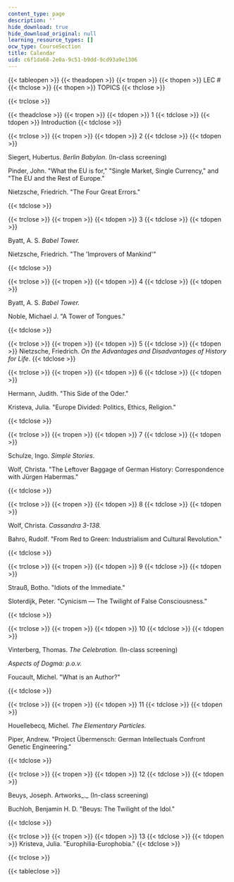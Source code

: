 ```yaml
---
content_type: page
description: ''
hide_download: true
hide_download_original: null
learning_resource_types: []
ocw_type: CourseSection
title: Calendar
uid: c6f1da68-2e0a-9c51-b9dd-9cd93a9e1306
---
```


{{< tableopen >}}
{{< theadopen >}}
{{< tropen >}}
{{< thopen >}}
LEC #
{{< thclose >}}
{{< thopen >}}
TOPICS
{{< thclose >}}

{{< trclose >}}

{{< theadclose >}}
{{< tropen >}}
{{< tdopen >}}
1
{{< tdclose >}}
{{< tdopen >}}
Introduction
{{< tdclose >}}

{{< trclose >}}
{{< tropen >}}
{{< tdopen >}}
2
{{< tdclose >}}
{{< tdopen >}}


Siegert, Hubertus. _Berlin Babylon_. (In-class screening)

Pinder, John. "What the EU is for," "Single Market, Single Currency," and "The EU and the Rest of Europe."

Nietzsche, Friedrich. "The Four Great Errors."


{{< tdclose >}}

{{< trclose >}}
{{< tropen >}}
{{< tdopen >}}
3
{{< tdclose >}}
{{< tdopen >}}


Byatt, A. S. _Babel Tower._

Nietzsche, Friedrich. "The 'Improvers of Mankind'"


{{< tdclose >}}

{{< trclose >}}
{{< tropen >}}
{{< tdopen >}}
4
{{< tdclose >}}
{{< tdopen >}}


Byatt, A. S. _Babel Tower._

Noble, Michael J. "A Tower of Tongues."


{{< tdclose >}}

{{< trclose >}}
{{< tropen >}}
{{< tdopen >}}
5
{{< tdclose >}}
{{< tdopen >}}
Nietzsche, Friedrich. _On the Advantages and Disadvantages of History for Life_.
{{< tdclose >}}

{{< trclose >}}
{{< tropen >}}
{{< tdopen >}}
6
{{< tdclose >}}
{{< tdopen >}}


Hermann, Judith. "This Side of the Oder."

Kristeva, Julia. "Europe Divided: Politics, Ethics, Religion."


{{< tdclose >}}

{{< trclose >}}
{{< tropen >}}
{{< tdopen >}}
7
{{< tdclose >}}
{{< tdopen >}}


Schulze, Ingo. _Simple Stories_.

Wolf, Christa. "The Leftover Baggage of German History: Correspondence with Jürgen Habermas."


{{< tdclose >}}

{{< trclose >}}
{{< tropen >}}
{{< tdopen >}}
8
{{< tdclose >}}
{{< tdopen >}}


Wolf, Christa. _Cassandra 3-138._

Bahro, Rudolf. "From Red to Green: Industrialism and Cultural Revolution."


{{< tdclose >}}

{{< trclose >}}
{{< tropen >}}
{{< tdopen >}}
9
{{< tdclose >}}
{{< tdopen >}}


Strauß, Botho. "Idiots of the Immediate."

Sloterdijk, Peter. "Cynicism — The Twilight of False Consciousness."


{{< tdclose >}}

{{< trclose >}}
{{< tropen >}}
{{< tdopen >}}
10
{{< tdclose >}}
{{< tdopen >}}


Vinterberg, Thomas. _The Celebration._ (In-class screening)

_Aspects of Dogma: p.o.v._

Foucault, Michel. "What is an Author?"


{{< tdclose >}}

{{< trclose >}}
{{< tropen >}}
{{< tdopen >}}
11
{{< tdclose >}}
{{< tdopen >}}


Houellebecq, Michel. _The Elementary Particles._

Piper, Andrew. "Project Übermensch: German Intellectuals Confront Genetic Engineering."


{{< tdclose >}}

{{< trclose >}}
{{< tropen >}}
{{< tdopen >}}
12
{{< tdclose >}}
{{< tdopen >}}


Beuys, Joseph. Artworks_._ (In-class screening)

Buchloh, Benjamin H. D. "Beuys: The Twilight of the Idol."


{{< tdclose >}}

{{< trclose >}}
{{< tropen >}}
{{< tdopen >}}
13
{{< tdclose >}}
{{< tdopen >}}
Kristeva, Julia. "Europhilia-Europhobia."
{{< tdclose >}}

{{< trclose >}}

{{< tableclose >}}